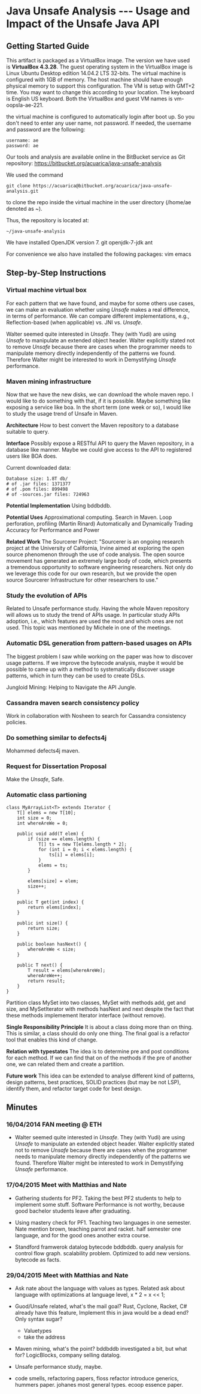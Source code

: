 # Java Unsafe Analysis --- Usage and Impact of the Unsafe Java API


## Getting Started Guide

This artifact is packaged as a VirtualBox image.
The version we have used is **VirtualBox 4.3.28**.
The guest operating system in the VirtualBox image is Linux Ubuntu Desktop edition 14.04.2 LTS 32-bits.
The virtual machine is configured with 1GB of memory.
The host machine should have enough physical memory to support this configuration.
The VM is setup with GMT+2 time.
You may want to change this according to your location.
The keyboard is English US keyboard.
Both the VirtualBox and guest VM names is vm-oopsla-ae-221. 

the virtual machine is configured to automatically login after boot up.
So you don't need to enter any user name, not password.
If needed, the username and password are the following:

    username: ae
    password: ae

Our tools and analysis are available online in the BitBucket service as Git repository:
https://bitbucket.org/acuarica/java-unsafe-analysis

We used the command 

    git clone https://acuarica@bitbucket.org/acuarica/java-unsafe-analysis.git

to clone the repo inside the virtual machine in the user directory (/home/ae denoted as ~).

Thus, the repository is located at:

    ~/java-unsafe-analysis

We have installed OpenJDK version 7.
git
openjdk-7-jdk
ant

For convenience we also have installed the following packages:
vim
emacs


## Step-by-Step Instructions



### Virtual machine virtual box

For each pattern that we have found, and maybe for some others use cases,
we can make an evaluation whether using *Unsafe* makes a real difference, 
in terms of performance.
We can compare different implementations, e.g., 
Reflection-based (when applicable) vs. JNI vs. *Unsafe*.

Walter seemed quite interested in *Unsafe*.
They (with Yudi) are using *Unsafe* to manipulate an extended object header.
Walter explicitly stated not to remove *Unsafe* 
because there are cases when the programmer needs to manipulate memory directly 
independently of the patterns we found.
Therefore Walter might be interested to work in Demystifying *Unsafe* performance.

### Maven mining infrastructure

Now that we have the new disks, we can download the whole maven repo.
I would like to do something with that, if it is possible.
Maybe something like exposing a service like boa.
In the short term (one week or so), I would like to study the usage trend of Unsafe in Maven.

**Architecture**
How to best convert the Maven repository to a database suitable to query.

**Interface**
Possibly expose a RESTful API to query the Maven repository, in a database like manner.
Maybe we could give access to the API to registered users like BOA does.

Current downloaded data:

    Database size: 1.8T db/
    # of .jar files: 1371377
    # of .pom files: 899498
    # of -sources.jar files: 724963

**Potential Implementation**
Using bddbddb.

**Potential Uses**
Approximational computing. Search in Maven.
Loop perforation, profiling (Martin Rinard)
Automatically and Dynamically Trading Accuracy for Performance and Power

**Related Work**
The Sourcerer Project:
"Sourcerer is an ongoing research project at the University of California, Irvine 
aimed at exploring the open source phenomenon through the use of code analysis.
The open source movement has generated an extremely large body of code, 
which presents a tremendous opportunity to software engineering researchers.
Not only do we leverage this code for our own research, 
but we provide the open source Sourcerer Infrastructure for other researchers to use."

### Study the evolution of APIs

Related to Unsafe performance study.
Having the whole Maven repository will allows us to study the trend of APIs usage.
In particular study APIs adoption, i.e., which features are used the most and which ones are not used.
This topic was mentioned by Michele in one of the meetings.

### Automatic DSL generation from pattern-based usages on APIs

The biggest problem I saw while working on the paper was how to discover usage patterns.
If we improve the bytecode analysis,
maybe it would be possible to came up with a method to systematically discover usage patterns,
which in turn they can be used to create DSLs.

Jungloid Mining: Helping to Navigate the API Jungle.

### Cassandra maven search consistency policy

Work in collaboration with Nosheen to search for Cassandra consistency policies.

### Do something similar to defects4j

Mohammed defects4j maven.

### Request for Dissertation Proposal

Make the *Unsafe*, Safe.

### Automatic class partioning

    class MyArrayList<T> extends Iterator {
        T[] elems = new T[10];
        int size = 0;
        int whereAreWe = 0;

        public void add(T elem) {
            if (size == elems.length) {
                T[] ts = new T[elems.length * 2];
                for (int i = 0; i < elems.length) {
                    ts[i] = elems[i];
                }
                elems = ts;
            }

            elems[size] = elem;
            size++;
        }

        public T get(int index) {
            return elems[index];
        }

        public int size() {
            return size;
        }

        public boolean hasNext() {
            whereAreWe < size;
        }

        public T next() {
            T result = elems[whereAreWe];
            whereAreWe++;
            return result;
        }
    }

Partition class MySet into two classes, MySet<T> with methods add, get and size, 
and MySetIterator<T> with methods hasNext and next 
despite the fact that these methods implemement Iterator interface (without remove).

**Single Responsibility Principle**
It is about a class doing more than on thing.
This is similar, a class should do only one thing.
The final goal is a refactor tool that enables this kind of change.

**Relation with typestates**
The idea is to determine pre and post conditions for each method.
If we can find that on of the methods if the pre of another one, we can related them and create a partition.

**Future work**
This idea can be extended to analyse different kind of patterns, design patterns, best practices,
SOLID practices (but may be not LSP), identify them, and refactor target code for best design.

## Minutes

### 16/04/2014 FAN meeting @ ETH

* Walter seemed quite interested in *Unsafe*.
  They (with Yudi) are using *Unsafe* to manipulate an extended object header.
  Walter explicitly stated not to remove *Unsafe* 
  because there are cases when the programmer needs to manipulate memory directly 
  independently of the patterns we found.
  Therefore Walter might be interested to work in Demystifying *Unsafe* performance.

### 17/04/2015 Meet with Matthias and Nate

* Gathering students for PF2.
  Taking the best PF2 students to help to implement some stuff.
  Software Performance is not worthy, because good bachelor students leave after graduating.

* Using mastery check for PF1.
  Teaching two languages in one semester.
  Nate mention brown, teaching parrot and racket.
  half semester one language, and for the good ones another extra course.

* Standford framwerok datalog bytecode bddbddb.
  query analysis for control flow graph.
  scalability problem.
  Optimized to add new versions. bytecode as facts.

### 29/04/2015 Meet with Matthias and Nate

* Ask nate about the language with values as types.
Related ask about language with optimizations at language level,
x * 2 = x << 1;

* Guod/Unsafe related, what's the mail goal?
  Rust, Cyclone, Racket, C# already have this feature,
  Implement this in java would be a dead end?
  Only syntax sugar?
  - Valuetypes
  - take the address

* Maven mining, what's the point?
  bddbddb investigated a bit, but what for?
  LogicBlocks, company selling datalog.

* Unsafe performance study, maybe.

* code smells, refactoring papers, floss refactor
  introduce generics, hummers paper.
  johanes most general types.
  ecoop essence paper.


